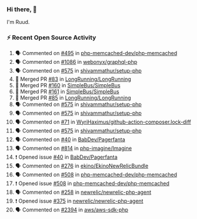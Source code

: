 ### Hi there, 👋

I'm Ruud.
 
### :zap: Recent Open Source Activity

<!--START_SECTION:activity-->
1. 🗣 Commented on [#495](https://github.com/php-memcached-dev/php-memcached/issues/495) in [php-memcached-dev/php-memcached](https://github.com/php-memcached-dev/php-memcached)
2. 🗣 Commented on [#1086](https://github.com/webonyx/graphql-php/issues/1086) in [webonyx/graphql-php](https://github.com/webonyx/graphql-php)
3. 🗣 Commented on [#575](https://github.com/shivammathur/setup-php/issues/575) in [shivammathur/setup-php](https://github.com/shivammathur/setup-php)
4. 🎉 Merged PR [#83](https://github.com/LongRunning/LongRunning/pull/83) in [LongRunning/LongRunning](https://github.com/LongRunning/LongRunning)
5. 🎉 Merged PR [#160](https://github.com/SimpleBus/SimpleBus/pull/160) in [SimpleBus/SimpleBus](https://github.com/SimpleBus/SimpleBus)
6. 🎉 Merged PR [#161](https://github.com/SimpleBus/SimpleBus/pull/161) in [SimpleBus/SimpleBus](https://github.com/SimpleBus/SimpleBus)
7. 🎉 Merged PR [#85](https://github.com/LongRunning/LongRunning/pull/85) in [LongRunning/LongRunning](https://github.com/LongRunning/LongRunning)
8. 🗣 Commented on [#575](https://github.com/shivammathur/setup-php/issues/575) in [shivammathur/setup-php](https://github.com/shivammathur/setup-php)
9. 🗣 Commented on [#575](https://github.com/shivammathur/setup-php/issues/575) in [shivammathur/setup-php](https://github.com/shivammathur/setup-php)
10. 🗣 Commented on [#71](https://github.com/WyriHaximus/github-action-composer.lock-diff/issues/71) in [WyriHaximus/github-action-composer.lock-diff](https://github.com/WyriHaximus/github-action-composer.lock-diff)
11. 🗣 Commented on [#575](https://github.com/shivammathur/setup-php/issues/575) in [shivammathur/setup-php](https://github.com/shivammathur/setup-php)
12. 🗣 Commented on [#40](https://github.com/BabDev/Pagerfanta/issues/40) in [BabDev/Pagerfanta](https://github.com/BabDev/Pagerfanta)
13. 🗣 Commented on [#814](https://github.com/php-imagine/Imagine/issues/814) in [php-imagine/Imagine](https://github.com/php-imagine/Imagine)
14. ❗️ Opened issue [#40](https://github.com/BabDev/Pagerfanta/issues/40) in [BabDev/Pagerfanta](https://github.com/BabDev/Pagerfanta)
15. 🗣 Commented on [#276](https://github.com/ekino/EkinoNewRelicBundle/issues/276) in [ekino/EkinoNewRelicBundle](https://github.com/ekino/EkinoNewRelicBundle)
16. 🗣 Commented on [#508](https://github.com/php-memcached-dev/php-memcached/issues/508) in [php-memcached-dev/php-memcached](https://github.com/php-memcached-dev/php-memcached)
17. ❗️ Opened issue [#508](https://github.com/php-memcached-dev/php-memcached/issues/508) in [php-memcached-dev/php-memcached](https://github.com/php-memcached-dev/php-memcached)
18. 🗣 Commented on [#258](https://github.com/newrelic/newrelic-php-agent/issues/258) in [newrelic/newrelic-php-agent](https://github.com/newrelic/newrelic-php-agent)
19. ❗️ Opened issue [#375](https://github.com/newrelic/newrelic-php-agent/issues/375) in [newrelic/newrelic-php-agent](https://github.com/newrelic/newrelic-php-agent)
20. 🗣 Commented on [#2394](https://github.com/aws/aws-sdk-php/issues/2394) in [aws/aws-sdk-php](https://github.com/aws/aws-sdk-php)
<!--END_SECTION:activity-->
